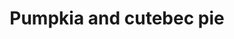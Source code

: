 ---
pid: NS40
title: Pumpkia and cutebec pie
location_transcription: Elementary School
zipcode: 
outside_phl: 
neighborhood: 
age: '8'
age_range: 6-13
instagram: 
image_file_name: NS_40.jpg
proposal_transcription: |-
  Cuteb
  //Pumpkin//
  //pumpkia and cutecumber pie//
topic: Art,Food,Youth
topic_summary: 0, 0, 0
type: Other No Form
keywords_other: 
credit: Nya
image_labels: 
twitter: 
facebook: 
permalink: "/monuments/ns40/"
layout: item-page
---